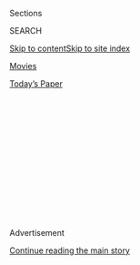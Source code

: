 <div id="app">

<div>

<div>

<div>

<div class="NYTAppHideMasthead css-1q2w90k e1suatyy0">

<div class="section css-ui9rw0 e1suatyy2">

<div class="css-eph4ug er09x8g0">

<div class="css-6n7j50">

</div>

<span class="css-1dv1kvn">Sections</span>

<div class="css-10488qs">

<span class="css-1dv1kvn">SEARCH</span>

</div>

[Skip to content](#site-content)[Skip to site
index](#site-index)

</div>

<div id="masthead-section-label" class="css-1wr3we4 eaxe0e00">

[Movies](https://www.nytimes3xbfgragh.onion/section/movies)

</div>

<div class="css-10698na e1huz5gh0">

</div>

</div>

<div id="masthead-bar-one" class="section hasLinks css-15hmgas e1csuq9d3">

<div class="css-uqyvli e1csuq9d0">

</div>

<div class="css-1uqjmks e1csuq9d1">

</div>

<div class="css-9e9ivx">

[](https://myaccount.nytimes3xbfgragh.onion/auth/login?response_type=cookie&client_id=vi)

</div>

<div class="css-1bvtpon e1csuq9d2">

[Today’s
Paper](https://www.nytimes3xbfgragh.onion/section/todayspaper)

</div>

</div>

</div>

</div>

<div data-aria-hidden="false">

<div id="site-content" data-role="main">

<div>

<div class="css-1aor85t" style="opacity:0.000000001;z-index:-1;visibility:hidden">

<div class="css-1hqnpie">

<div class="css-epjblv">

<span class="css-17xtcya">[Movies](/section/movies)</span><span class="css-x15j1o">|</span><span class="css-fwqvlz">His
Film Is a Punk Classic, but the Credits Now Roll Without
Him</span>

</div>

<div class="css-k008qs">

<div class="css-1iwv8en">

<span class="css-18z7m18"></span>

<div>

</div>

</div>

<span class="css-1n6z4y">https://nyti.ms/2BIEBbD</span>

<div class="css-1705lsu">

<div class="css-4xjgmj">

<div class="css-4skfbu" data-role="toolbar" data-aria-label="Social Media Share buttons, Save button, and Comments Panel with current comment count" data-testid="share-tools">

  - 
  - 
  - 
  - 
    
    <div class="css-6n7j50">
    
    </div>

  - 

</div>

</div>

</div>

</div>

</div>

</div>

<div id="NYT_TOP_BANNER_REGION" class="css-13pd83m">

</div>

<div id="top-wrapper" class="css-1sy8kpn">

<div id="top-slug" class="css-l9onyx">

Advertisement

</div>

[Continue reading the main
story](#after-top)

<div class="ad top-wrapper" style="text-align:center;height:100%;display:block;min-height:250px">

<div id="top" class="place-ad" data-position="top" data-size-key="top">

</div>

</div>

<div id="after-top">

</div>

</div>

<div>

<div id="sponsor-wrapper" class="css-1hyfx7x">

<div id="sponsor-slug" class="css-19vbshk">

Supported by

</div>

[Continue reading the main
story](#after-sponsor)

<div id="sponsor" class="ad sponsor-wrapper" style="text-align:center;height:100%;display:block">

</div>

<div id="after-sponsor">

</div>

</div>

<div class="css-186x18t">

</div>

<div class="css-1vkm6nb ehdk2mb0">

# His Film Is a Punk Classic, but the Credits Now Roll Without Him

</div>

Amos Poe lost control of his documentary about the music scene that
spawned artists like Blondie and Talking Heads after a dispute with Ivan
Kral, the guitarist who made the movie with him.

<div class="css-79elbk" data-testid="photoviewer-wrapper">

<div class="css-z3e15g" data-testid="photoviewer-wrapper-hidden">

</div>

<div class="css-1a48zt4 ehw59r15" data-testid="photoviewer-children">

![<span class="css-16f3y1r e13ogyst0" data-aria-hidden="true">The
original credit placard for “The Blank Generation,” a film that has been
recognized as an important document of the punk music
era.</span><span class="css-cnj6d5 e1z0qqy90" itemprop="copyrightHolder"><span class="css-1ly73wi e1tej78p0">Credit...</span><span><span>Blank
Generation
LLC</span></span></span>](https://static01.graylady3jvrrxbe.onion/images/2020/08/02/arts/02blank-gen1/merlin_174878031_129baf00-0832-4fa7-a5bd-1302fbf9ac6d-articleLarge.jpg?quality=75&auto=webp&disable=upscale)

</div>

</div>

<div class="css-18e8msd">

<div class="css-vp77d3 epjyd6m0">

<div class="css-hus3qt ey68jwv0" data-aria-hidden="true">

[![Cara
Buckley](https://static01.graylady3jvrrxbe.onion/images/2018/02/16/multimedia/author-cara-buckley/author-cara-buckley-thumbLarge-v2.png
"Cara Buckley")](https://www.nytimes3xbfgragh.onion/by/cara-buckley)

</div>

<div class="css-1baulvz">

By [<span class="css-1baulvz last-byline" itemprop="name">Cara
Buckley</span>](https://www.nytimes3xbfgragh.onion/by/cara-buckley)

</div>

</div>

  - July 30,
    2020

  - 
    
    <div class="css-4xjgmj">
    
    <div class="css-d8bdto" data-role="toolbar" data-aria-label="Social Media Share buttons, Save button, and Comments Panel with current comment count" data-testid="share-tools">
    
      - 
      - 
      - 
      - 
        
        <div class="css-6n7j50">
        
        </div>
    
      - 
    
    </div>
    
    </div>

</div>

</div>

<div class="section meteredContent css-1r7ky0e" name="articleBody" itemprop="articleBody">

<div class="css-1fanzo5 StoryBodyCompanionColumn">

<div class="css-53u6y8">

The film, raw and grainy and shot in black and white, is 54 minutes
long. It opens with Patti Smith in silhouette, haloed by her raggedy
hair, and the snarling opening lyrics to her anthemic song
[“Gloria.”](https://www.youtube.com/watch?v=j7sodwiQJ6c)

*Jesus died for somebody’s sins but not mine.*

Made by Amos Poe, and his good friend [Ivan
Kral](https://www.nytimes3xbfgragh.onion/2020/02/05/arts/music/ivan-kral-dead.html),
a guitarist for Smith, the film compiled footage of Richard Hell, Smith,
Blondie, Talking Heads and the Ramones into a feature called “The Blank
Generation,” named after [one of
Hell’s](https://www.youtube.com/watch?v=JsK8fHPjav0)caterwauling
songs.

It premiered in 1976 at CBGB, where much of it was filmed, to a built-in
appreciative crowd, and later secured midnight screenings in cities like
Cincinnati, San Francisco and Toronto. Though it never rose to cult
status, the movie is nonetheless a classic in the punk pantheon, a
signature No Wave film that captured a fleeting time when an eye-popping
number of future rock stars were lean and hungry unknowns.

</div>

</div>

<div class="css-1fanzo5 StoryBodyCompanionColumn">

<div class="css-53u6y8">

So it made sense last fall, when “The Blank Generation” screened at the
Roxy Cinema, a jewel box of a theater just off Canal Street in New York,
that the cinema’s curator, Illyse Singer, invited Poe, whom she calls
“the godfather of indie cinema in New York,” to the event.

</div>

</div>

<div class="css-79elbk" data-testid="photoviewer-wrapper">

<div class="css-z3e15g" data-testid="photoviewer-wrapper-hidden">

</div>

<div class="css-1a48zt4 ehw59r15" data-testid="photoviewer-children">

![<span class="css-16f3y1r e13ogyst0" data-aria-hidden="true">Amos Poe,
pictured in Manhattan this year, said he would like to negotiate a way
to reclaim control of the film he created with Ivan
Kral.</span><span class="css-cnj6d5 e1z0qqy90" itemprop="copyrightHolder"><span class="css-1ly73wi e1tej78p0">Credit...</span><span>Daniel
Arnold for The New York
Times</span></span>](https://static01.graylady3jvrrxbe.onion/images/2020/08/02/arts/02blank-gen6/merlin_174136563_d4d2d5cd-690c-4740-99b0-6954a3f079c6-articleLarge.jpg?quality=75&auto=webp&disable=upscale)

</div>

</div>

<div class="css-1fanzo5 StoryBodyCompanionColumn">

<div class="css-53u6y8">

But as the film rolled, Poe realized that something was wrong. New
segments had been added. Others scrapped. The ending — of Lenny Kaye,
Smith’s longtime bandmate, grinning into the camera as the door to CBGB
swings shut behind him — had been swapped for a mini-documentary about
his partner, Kral, followed by the words, “directed by Cindy Hudson” —
Kral’s widow.

The opening placard displaying Poe and Kral’s names were gone. In fact,
Poe’s name wasn’t anywhere on the film.

In that moment, Amos Poe realized he had completely lost control of a
film that, beyond its role as a chronicle of music history, was very
much the pivot point for his entire life.

“I’m trying to be grown up about it,” said Poe, who is 70. “But they’re
trying to rewrite history.”

## Hell and Heaven on the Bowery

The place stank of vomit and stale beer. Of course it did, it was
[CBGB](https://www.cbgb.com/), but Amos Poe didn’t know what that meant
back in 1974, when he made his first visit.

</div>

</div>

<div class="css-1fanzo5 StoryBodyCompanionColumn">

<div class="css-53u6y8">

Poe, a few years from becoming a pioneering filmmaker in downtown’s No
Wave Cinema, an underground movement of guerrilla-style films, had been
invited by a clerk at Poe’s favorite cinephile shop to check out his
band down on the Bowery.

So one night, Poe found himself venturing past panhandling winos into a
club so fetid and grimy his nerves jumped on end. Two dozen souls
languished inside, most of them belligerent and drunk. Eventually Poe’s
buddy, the clerk, shuffled onstage. His name was Richard Hell, his band
was called Television, and after they started playing, one of the
drunks, annoyed at the disturbance, spat at Hell. And to Poe’s
astonishment, Hell spat right back.

Poe was
entranced.

</div>

</div>

<div class="css-79elbk" data-testid="photoviewer-wrapper">

<div class="css-z3e15g" data-testid="photoviewer-wrapper-hidden">

</div>

<div class="css-1a48zt4 ehw59r15" data-testid="photoviewer-children">

<div class="css-1xdhyk6 erfvjey0">

<span class="css-1ly73wi e1tej78p0">Image</span>

<div class="css-zjzyr8">

<div data-testid="lazyimage-container" style="height:255.84444444444446px">

</div>

</div>

</div>

<span class="css-16f3y1r e13ogyst0" data-aria-hidden="true">There was
just as much graffiti inside CBGB as on the well-worn exterior of the
club, known for its fetid atmosphere and pioneering role in the advent
of
punk. </span><span class="css-cnj6d5 e1z0qqy90" itemprop="copyrightHolder"><span class="css-1ly73wi e1tej78p0">Credit...</span><span>Jack
Vartoogian/Getty Images</span></span>

</div>

</div>

<div class="css-1fanzo5 StoryBodyCompanionColumn">

<div class="css-53u6y8">

It was around that time that he met Kral, a film buff and rock and
roller whose family had fled Soviet Czechoslovakia. Poe had immigrated
from Israel in 1958 and worshiped Godard and Bresson, and he and Kral
hit it off. Poe was no edgy punk, though, and Kral was his entry point
into the music scene.

“Ivan made Amos cool,” Kral’s first wife, Lynette Kral, said.

Kral had already been filming his musician friends, largely because he
feared deportation back to Czechoslovakia and wanted his memories
preserved. Poe said the pair gathered footage of Bowie, Queen and Roxy
Music into a short picture called [“Night
Lunch,”](https://www.youtube.com/watch?v=Y9xF04Hvnoc) and as glam
music gave way to something more aggressive, they kept shooting, at CBGB
and Max’s Kansas City, until they had enough footage to rent the editing
suite on Broadway where, fueled by amphetamines and hashish, Poe and
Kral cut “The Blank Generation” in 24
hours.

</div>

</div>

<div class="css-79elbk" data-testid="photoviewer-wrapper">

<div class="css-z3e15g" data-testid="photoviewer-wrapper-hidden">

</div>

<div class="css-1a48zt4 ehw59r15" data-testid="photoviewer-children">

<div class="css-1xdhyk6 erfvjey0">

<span class="css-1ly73wi e1tej78p0">Image</span>

<div class="css-zjzyr8">

<div data-testid="lazyimage-container" style="height:267.44444444444446px">

</div>

</div>

</div>

<span class="css-16f3y1r e13ogyst0" data-aria-hidden="true">Debbie Harry
and Chris Stein of Blondie at CBGB. Harry appeared in “The Blank
Generation” and two other films Poe
made.</span><span class="css-cnj6d5 e1z0qqy90" itemprop="copyrightHolder"><span class="css-1ly73wi e1tej78p0">Credit...</span><span>Roberta
Bayley/Redferns, via Getty Images</span></span>

</div>

</div>

<div class="css-1fanzo5 StoryBodyCompanionColumn">

<div class="css-53u6y8">

The music was added separately using the bands’ own recordings or demos,
and it was out of sync, which Poe said was on purpose — a homage to
experimental film. Not everyone got the point.

At midnight screenings in various cities, half the audience kept walking
out and demanding their money back. But the people who did stay loved
it, which for Poe meant a ton: Nobody was in the middle.

## Riffing on Shoots and Onstage

The film was something of a buoy at a time when Poe’s personal life was
falling apart. Among the issues, he’d lost a job as a building
superintendent. But “The Blank Generation” inspired him to keep going.

Poe jumped into writing and directing his first movie, “[Unmade
Beds,](https://www.youtube.com/watch?v=vUlzGT7jNvo)” a do-it-yourself
picture starring his friends Duncan Hannah, Eric Mitchell and Debbie
Harry, and followed it a with “[The
Foreigner”](https://www.youtube.com/watch?v=FFrn54j06IA) and later
“Subway Riders,” all D.I.Y. features shot on the decrepit streets of
New York. Along with fellow filmmakers like Mitchell, James Nares,
Vivienne Dick, [Jim
Jarmusch](https://www.nytimes3xbfgragh.onion/2019/06/07/movies/the-dead-dont-die-cast.html)
and Abel Ferrara, Poe became a notable in the No Wave scene, and seemed
poised to make it big.

“Amos was really inspiring to me as a guerrilla-style filmmaker,” said
Jarmusch, one of Poe’s longtime friends. “When I first saw ‘Unmade Beds’
and particularly ‘The Foreigner,’ it really inspired me that I could
make a film too.”

By then, Kral was already living his own dream, playing guitar with the
Patti Smith Group. Kral had been enthralled by Smith from the moment he
had caught one of her searing poetry readings, and in 1974 he bested
some 50 other guitarists for a spot in her band.

</div>

</div>

<div class="css-1fanzo5 StoryBodyCompanionColumn">

<div class="css-53u6y8">

He played on the group’s first four albums — “Horses,” “Easter,” “Radio
Ethiopia” and “Wave” — and wrote songs with Smith including “Dancing
Barefoot.”

“He just became one of us,” Smith said in [a Czech
biopic](https://www.youtube.com/watch?v=5z39lYLN6lg) about
Kral.

</div>

</div>

<div class="css-79elbk" data-testid="photoviewer-wrapper">

<div class="css-z3e15g" data-testid="photoviewer-wrapper-hidden">

</div>

<div class="css-1a48zt4 ehw59r15" data-testid="photoviewer-children">

<div class="css-1xdhyk6 erfvjey0">

<span class="css-1ly73wi e1tej78p0">Image</span>

<div class="css-zjzyr8">

<div data-testid="lazyimage-container" style="height:261.64444444444445px">

</div>

</div>

</div>

<span class="css-16f3y1r e13ogyst0" data-aria-hidden="true">Ivan Kral,
left, in Amsterdam with Patti Smith, with whom he performed for
years. </span><span class="css-cnj6d5 e1z0qqy90" itemprop="copyrightHolder"><span class="css-1ly73wi e1tej78p0">Credit...</span><span>Rob
Verhorst/Redferns, via Getty Images</span></span>

</div>

</div>

<div class="css-1fanzo5 StoryBodyCompanionColumn">

<div class="css-53u6y8">

Kral told the filmmakers: “At that time, and to this day, there is no
woman that could compare to Patti Smith.”

But in 1979, as the band’s popularity grew a year after its breakout hit
“Because the Night,” Smith abruptly broke up the group on tour in Italy.
Kral was heartbroken.

He played for a spell with Iggy Pop and in other bands, and later
nurtured a solo career in Czechoslovakia, but would never regain the
career high he’d had with Smith.

The Poe-Kral friendship persevered despite some downturns in their own
careers. In 1995, when Smith reunited the band, she did not include Kral
for reasons that never became publicly clear. The exclusion crushed
Kral, and something else niggled him. U2 released their version of
[“Dancing Barefoot”](https://www.youtube.com/watch?v=FSSAmMwYK4s) as a
B-side in 1989, and Kral suspected that he might be owed money.
According to people familiar with the matter, sometime after the band
regrouped without him, Kral sued Smith, to her great distress. The case
ended up settling. (Smith’s representatives did not respond to queries.)

</div>

</div>

<div class="css-1fanzo5 StoryBodyCompanionColumn">

<div class="css-53u6y8">

“He ruined all chances of ever being invited for a reunion,” Lynette
Kral said.

Yet Kral still wanted to be close to Smith, and in 2006, he enlisted Poe
in that effort, asking him to get him on the guest list for the [final
concert at
CBGB](https://www.nytimes3xbfgragh.onion/2006/10/16/arts/music/16cbgb.html).
Smith was headlining and Poe, unaware of the lawsuit, asked the favor of
Smith. He remembers her furiously saying no.

Poe went through his own woes as his career as a filmmaker fizzled. In
the late 1980s he had signed on to direct a movie he’d written, “[Rocket
Gibraltar](https://www.youtube.com/watch?v=YY0bqQhVoHM).” It starred
Burt Lancaster and was supposed to be his breakout picture, but he was
fired from directing because of cost overruns. In the mid-90s he
declared bankruptcy.

## A Partnership Dissolves

As the years passed, interest in “The Blank Generation” grew in tandem
with nostalgia for New York’s grittier past. The film was periodically
screened. Television productions licensed footage. Rolling Stone
anointed it [one of the
greatest](https://www.rollingstone.com/movies/movie-lists/25-greatest-punk-rock-movies-of-all-time-103577/the-blank-generation-1976-104139/)
punk rock films.

To the chagrin of Kral, Poe was often credited as its sole filmmaker.
And then there was the money. Poe said he and Kral each had a print of
the film that they licensed out, and that they had agreed to equally
split the earnings. But they did not know what the other was earning,
and Kral grew angry because Poe wasn’t sharing his cut, even after Kral
demanded an accounting.

Poe says that Kral wasn’t sharing his accounting of his earnings either,
though he concedes that by around 2011 he might have owed his friend up
to $8,000 in all.

But Poe says he couldn’t pay. He was consistently broke and was also, by
his own admission, “hitting bottom on behaviors I wasn’t very proud of,”
namely “the whole sex, drugs, rock ’n’ roll ideology.”

</div>

</div>

<div class="css-1fanzo5 StoryBodyCompanionColumn">

<div class="css-53u6y8">

For Kral, the tipping point came in 2011 when a documentary about No
Wave Cinema called [“Blank
City”](https://www.youtube.com/watch?v=entV87ujz58) used licensed
footage from “The Blank Generation” and prominently featured Poe as a No
Wave auteur. The film made no mention of Kral, aside from Poe
referencing him briefly.

After Kral didn’t see a penny from the film, he sued Poe in a Michigan
court, claiming, among other grievances, that Poe owed him more than
$75,000 and that Poe had been wrongly recognized as the sole filmmaker
despite having only edited the film.

“Ivan would’ve preferred to work with Amos on friendly terms,” said
Cindy Hudson, Kral’s widow. “But Amos didn’t want to split any of the
income that he had over all those years. He did not have any money to
pay
anything.”

</div>

</div>

<div class="css-79elbk" data-testid="photoviewer-wrapper">

<div class="css-z3e15g" data-testid="photoviewer-wrapper-hidden">

</div>

<div class="css-1a48zt4 ehw59r15" data-testid="photoviewer-children">

<div class="css-1xdhyk6 erfvjey0">

<span class="css-1ly73wi e1tej78p0">Image</span>

<div class="css-zjzyr8">

<div data-testid="lazyimage-container" style="height:241.66666666666663px">

</div>

</div>

</div>

<span class="css-16f3y1r e13ogyst0" data-aria-hidden="true">A title
image in “The Blank Generation,” with one of the words purposely
missing. It fills in
later. </span><span class="css-cnj6d5 e1z0qqy90" itemprop="copyrightHolder"><span class="css-1ly73wi e1tej78p0">Credit...</span><span>Blank
Generation LLC</span></span>

</div>

</div>

<div class="css-1fanzo5 StoryBodyCompanionColumn">

<div class="css-53u6y8">

Poe showed up for a deposition in Michigan in 2011, but says that he
couldn’t afford a lawyer, and that he believed he and Kral could work it
all out over the phone. “I had a real bad attitude; I couldn’t get over
my own attitude,” Poe said. “I didn’t look at it just like a business
thing. I looked at it as a personal betrayal.”

When the case went to trial, Poe skipped the court date, and the judge
found in Kral’s favor, ruling that Poe owed Kral $6,500 in profits from
“The Blank Generation” plus nearly $43,000 in lawyers’ fees and other
costs. After Poe didn’t pay, the judge ordered that Poe’s copyright
interest in the “The Blank Generation” be seized and sold to Kral. Early
in 2012, the judge ordered that ownership of four of Poe’s films also be
sold to Kral (the fee was $10 apiece): “Unmade Beds,” “The Foreigner,”
“Subway Riders” and “Empire II.” They are now listed on Kral’s
[website](https://theblankgeneration.com/), which credits Kral as the
director of “The Blank Generation” and Poe as co-editor.

</div>

</div>

<div class="css-1fanzo5 StoryBodyCompanionColumn">

<div class="css-53u6y8">

That autumn, the judge awarded another $107,000 in legal fees to Kral
and issued an order blocking his former partner from presenting
scheduled screenings of “The Foreigner” and “Empire II” at the New
Museum later that year.

Poe, who worked as an associate professor of film at New York University
and then Brooklyn College, said he couldn’t afford the judgment and
didn’t pay. In 2018, facing liens and garnished wages related to the
lawsuit, he filed for bankruptcy again. Poe also said he offered Kral
$35,000 to buy his movies back — money a friend agreed to loan him — but
that Kral turned him down.

Poe’s old friends were shocked to learn recently that he had lost
ownership of ”The Blank Generation.”

“What a farce that anyone else should claim his inspirational film,”
Debbie Harry, who had appeared in three of Poe’s films, wrote in an
email.

[Richard
Boch](https://www.nytimes3xbfgragh.onion/2017/08/25/style/mudd-club-doorman-bowie-basquiat.html),
a former doorman at the Mudd Club and a friend of Poe’s, wondered why
there had been so much legal wrangling over such a low-earning film.
“We’re not talking about a million-dollar property,” Boch said.
“We’re talking about an underground film that shows every now and
then at an underground film fest or some hipster boutique cinema.
Somehow Amos got screwed out of his legacy here.”

Things likely appear very different in the Kral camp. He died this past
February, and his widow, Hudson, stopped cooperating with this article
after an initial interview.

</div>

</div>

<div class="css-1fanzo5 StoryBodyCompanionColumn">

<div class="css-53u6y8">

Poe fears that more changes will be made to “The Blank Generation.”
Hudson had said in the initial interview that Kral had wanted to remove
the segments that weren’t performance footage.

But she has stayed mum in response to questions about whether more edits
might be forthcoming, or whether Poe’s name could be restored to the
credits, or whether she would consider letting Poe regain a stake in his
films.

Her lawyer, Susan Kornfield, said in an email that the revamped version
was a new, derivative work and that Poe is not named because, under
copyright law, he is not an author.

It was the revamped version that was screened, and marketed, as “The
Blank Generation,” the 1976 classic, in New York last fall.

As a legal matter, Gordon Platt, Poe’s lawyer, agreed that the Kral
estate can make the changes it wants to “The Blank Generation,” be it
the original or the revamped version, since it now holds the copyrights.

As a practical matter, of course, it’s not quite that simple. Poe still
stews inside about skipping that court date all those years ago.

“If I hadn’t been as emotional at the time, it probably wouldn’t have
been the same,” Poe said. “I would’ve said, ‘OK, let me deal with it,’
like people do.”

</div>

</div>

</div>

<div>

</div>

<div>

</div>

<div>

</div>

<div>

<div id="bottom-wrapper" class="css-1ede5it">

<div id="bottom-slug" class="css-l9onyx">

Advertisement

</div>

[Continue reading the main
story](#after-bottom)

<div id="bottom" class="ad bottom-wrapper" style="text-align:center;height:100%;display:block;min-height:90px">

</div>

<div id="after-bottom">

</div>

</div>

</div>

</div>

</div>

## Site Index

<div>

</div>

## Site Information Navigation

  - [© <span>2020</span> <span>The New York Times
    Company</span>](https://help.nytimes3xbfgragh.onion/hc/en-us/articles/115014792127-Copyright-notice)

<!-- end list -->

  - [NYTCo](https://www.nytco.com/)
  - [Contact
    Us](https://help.nytimes3xbfgragh.onion/hc/en-us/articles/115015385887-Contact-Us)
  - [Work with us](https://www.nytco.com/careers/)
  - [Advertise](https://nytmediakit.com/)
  - [T Brand Studio](http://www.tbrandstudio.com/)
  - [Your Ad
    Choices](https://www.nytimes3xbfgragh.onion/privacy/cookie-policy#how-do-i-manage-trackers)
  - [Privacy](https://www.nytimes3xbfgragh.onion/privacy)
  - [Terms of
    Service](https://help.nytimes3xbfgragh.onion/hc/en-us/articles/115014893428-Terms-of-service)
  - [Terms of
    Sale](https://help.nytimes3xbfgragh.onion/hc/en-us/articles/115014893968-Terms-of-sale)
  - [Site
    Map](https://spiderbites.nytimes3xbfgragh.onion)
  - [Help](https://help.nytimes3xbfgragh.onion/hc/en-us)
  - [Subscriptions](https://www.nytimes3xbfgragh.onion/subscription?campaignId=37WXW)

</div>

</div>

</div>

</div>
